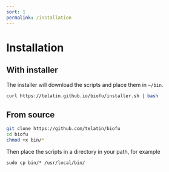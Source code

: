 ```yaml
---
sort: 1
permalink: /installation
---
```


# Installation


## With installer

The installer will download the scripts and place them in `~/bin`.

```bash
curl https://telatin.github.io/biofu/installer.sh | bash
```


## From source

```bash
git clone https://github.com/telatin/biofu
cd biofu
chmod +x bin/*
```

Then place the scripts in a directory in your path, for example

```
sudo cp bin/* /usr/local/bin/
```
